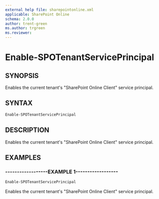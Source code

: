 ```yaml
---
external help file: sharepointonline.xml
applicable: SharePoint Online
schema: 2.0.0
author: trent-green
ms.author: trgreen
ms.reviewer:
---
```


# Enable-SPOTenantServicePrincipal

## SYNOPSIS

Enables the current tenant's "SharePoint Online Client" service principal.

## SYNTAX

```powershell
Enable-SPOTenantServicePrincipal
```

## DESCRIPTION
Enables the current tenant's "SharePoint Online Client" service principal.

## EXAMPLES

### ------------------EXAMPLE 1------------------
```powershell
Enable-SPOTenantServicePrincipal
```

Enables the current tenant's "SharePoint Online Client" service principal.
